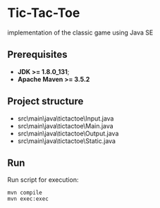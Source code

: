 # Tic-Tac-Toe
implementation of the classic game using Java SE
## Prerequisites
* **JDK >= 1.8.0_131**;
* **Apache Maven >= 3.5.2**
## Project structure 
* src\main\java\tictactoe\Input.java
* src\main\java\tictactoe\Main.java
* src\main\java\tictactoe\Output.java
* src\main\java\tictactoe\Static.java
## Run 
Run script for execution:
```
mvn compile
mvn exec:exec
```